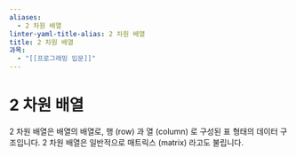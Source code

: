 ```yaml
---
aliases:
  - 2 차원 배열
linter-yaml-title-alias: 2 차원 배열
title: 2 차원 배열
과목:
  - "[[프로그래밍 입문]]"
---
```


# 2 차원 배열

2 차원 배열은 배열의 배열로, 행 (row) 과 열 (column) 로 구성된 표 형태의 데이터 구조입니다. 2 차원 배열은 일반적으로 매트릭스 (matrix) 라고도 불립니다.
